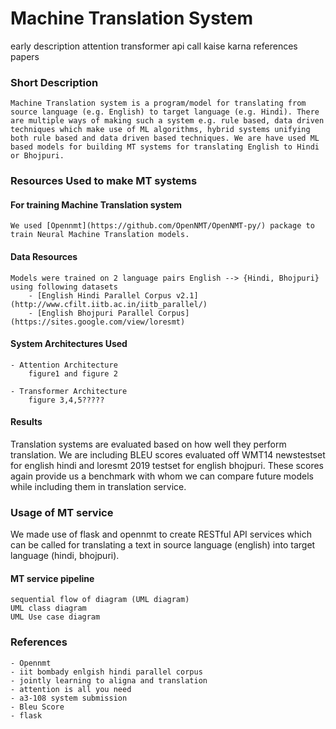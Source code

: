 # Machine Translation System

 early description 
        attention
        transformer
    api call kaise karna
    references
        papers

### Short Description

	Machine Translation system is a program/model for translating from source language (e.g. English) to target language (e.g. Hindi). There are multiple ways of making such a system e.g. rule based, data driven techniques which make use of ML algorithms, hybrid systems unifying both rule based and data driven based techniques. We are have used ML based models for building MT systems for translating English to Hindi or Bhojpuri. 

### Resources Used to make MT systems

#### For training Machine Translation system
	We used [Opennmt](https://github.com/OpenNMT/OpenNMT-py/) package to train Neural Machine Translation models. 

#### Data Resources
	Models were trained on 2 language pairs English --> {Hindi, Bhojpuri} using following datasets
		- [English Hindi Parallel Corpus v2.1](http://www.cfilt.iitb.ac.in/iitb_parallel/)
		- [English Bhojpuri Parallel Corpus](https://sites.google.com/view/loresmt)

#### System Architectures Used

	- Attention Architecture
		figure1 and figure 2

	- Transformer Architecture
		figure 3,4,5?????


#### Results 

Translation systems are evaluated based on how well they perform translation. We are including BLEU scores evaluated off WMT14 newstestset for english hindi and loresmt 2019 testset for english bhojpuri. These scores again provide us a benchmark with whom we can compare future models while including them in translation service.

### Usage of MT service

We made use of flask and opennmt to create RESTful API services which can be called for translating a text in source language (english) into target language (hindi, bhojpuri).

#### MT service pipeline

	sequential flow of diagram (UML diagram)
	UML class diagram
	UML Use case diagram
	

### References

	- Opennmt
	- iit bombady enlgish hindi parallel corpus
	- jointly learning to aligna and translation
	- attention is all you need
	- a3-108 system submission
	- Bleu Score
	- flask